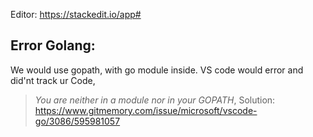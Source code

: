 Editor: https://stackedit.io/app#

## Error Golang:

We would use gopath, with go module inside. VS code would error and did'nt track ur Code, 
> *You are neither in a module nor in your GOPATH*, Solution:
https://www.gitmemory.com/issue/microsoft/vscode-go/3086/595981057

